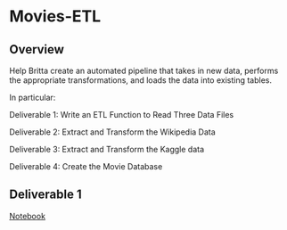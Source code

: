 # Movies-ETL
## Overview
Help Britta create an automated pipeline that takes in new data, performs the appropriate transformations, and loads the data into existing tables.

In particular:

Deliverable 1: Write an ETL Function to Read Three Data Files

Deliverable 2: Extract and Transform the Wikipedia Data

Deliverable 3: Extract and Transform the Kaggle data

Deliverable 4: Create the Movie Database

## Deliverable 1
[Notebook](https://github.com/jzebker/Movies-ETL/blob/main/ETL_function_test.ipynb)

